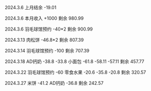2024.3.6 上月结余 -19.01

2024.3.6 本月收入 +1000 剩余 980.99

2024.3.6 羽毛球馆预约 -40*2 剩余 900.99

2024.3.13 肉松饼 -46.8*2 剩余 807.39

2024.3.14 羽毛球馆预约 -100 剩余 707.39

2024.3.18 AD钙奶 -38.8 -33.8 小面包 -61.8 -58.11 -57.11 剩余 457.77

2024.3.22 羽毛球馆预约 -60 零食水果 -20.6 -35.8 -20.8 剩余 320.57

2024.3.27 米饼 -41.2 AD钙奶 -36.8 剩余 242.57